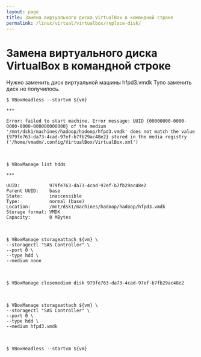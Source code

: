 ```yaml
---
layout: page
title: Замена виртуального диска VirtualBox в командной строке
permalink: /linux/virtual/virtualbox/replace-disk/
---
```


# Замена виртуального диска VirtualBox в командной строке

Нужно заменить диск виртуальной машины hfpd3.vmdk
Тупо заменить диск не получилось.



    $ VBoxHeadless --startvm ${vm}

    ***

    Error: failed to start machine. Error message: UUID {00000000-0000-0000-0000-000000000000} of the medium '/mnt/dsk1/machines/hadoop/hadoop/hfpd3.vmdk' does not match the value {979fe763-da73-4cad-97ef-b7fb29ac48e2} stored in the media registry ('/home/vmadm/.config/VirtualBox/VirtualBox.xml')


<br/>


    $ VBoxManage list hdds

    ***

    UUID:           979fe763-da73-4cad-97ef-b7fb29ac48e2
    Parent UUID:    base
    State:          inaccessible
    Type:           normal (base)
    Location:       /mnt/dsk1/machines/hadoop/hadoop/hfpd3.vmdk
    Storage format: VMDK
    Capacity:       0 MBytes




<br/>

    $ VBoxManage storageattach ${vm} \
    --storagectl "SAS Controller" \
    --port 0 \
    --type hdd \
    --medium none


<br/>

    $ VBoxManage closemedium disk 979fe763-da73-4cad-97ef-b7fb29ac48e2

<br/>


    $ VBoxManage storageattach ${vm} \
    --storagectl "SAS Controller" \
    --port 0 \
    --type hdd \
    --medium hfpd3.vmdk


<br/>

    $ VBoxHeadless --startvm ${vm}
